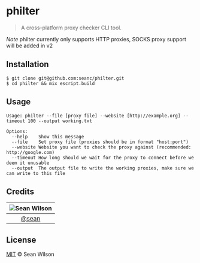 philter
============
> A cross-platform proxy checker CLI tool.

*Note* philter currently only supports HTTP proxies, SOCKS proxy support will be added in v2

## Installation
```shell
$ git clone git@github.com:seanc/philter.git
$ cd philter && mix escript.build
```

## Usage
```
Usage: philter --file [proxy file] --website [http://example.org] --timeout 100 --output working.txt

Options:
  --help    Show this message
  --file    Set proxy file (proxies should be in format "host:port")
  --website Website you want to check the proxy against (recommended: http://google.com)
  --timeout How long should we wait for the proxy to connect before we deem it unusable
  --output  The output file to write the working proxies, make sure we can write to this file
```

## Credits

|![Sean Wilson][sean-image]|
|:--------:|
| [@sean] |

## License
[MIT][license] &copy; Sean Wilson

<!-- All links must be "tagged" -->
 [@sean]: https://github.com/sean
 [sean-image]: https://avatars0.githubusercontent.com/u/13725538?v=3&s=125
 
 [license]: LICENSE
